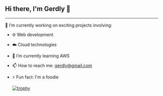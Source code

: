 ## Hi there, I'm Gerdly 👋


<hr>

🔭 I’m currently working on exciting projects involving:  
- 🌐 Web development  
- ☁️ Cloud technologies
- 🌱 I’m currently learning AWS
-  📫 How to reach me: gerdly@gmail.com
- ⚡ Fun fact: I'm a foodie

  [![trophy](https://github-profile-trophy.vercel.app/?username=ryo-ma)](https://github.com/ryo-ma/github-profile-trophy)

<!--
**gerdly/gerdly** is a ✨ _special_ ✨ repository because its `README.md` (this file) appears on your GitHub profile.

Here are some ideas to get you started:

- 🔭 I’m currently working on ...
- 🌱 I’m currently learning ...
- 👯 I’m looking to collaborate on ...
- 🤔 I’m looking for help with ...
- 💬 Ask me about ...
- 📫 How to reach me: ...
- 😄 Pronouns: ...
- ⚡ Fun fact: ...
-->
